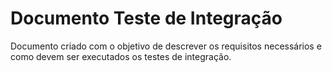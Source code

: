 # Documento Teste de Integração

 Documento criado com o objetivo de descrever os requisitos necessários e como devem ser executados os testes de integração.
